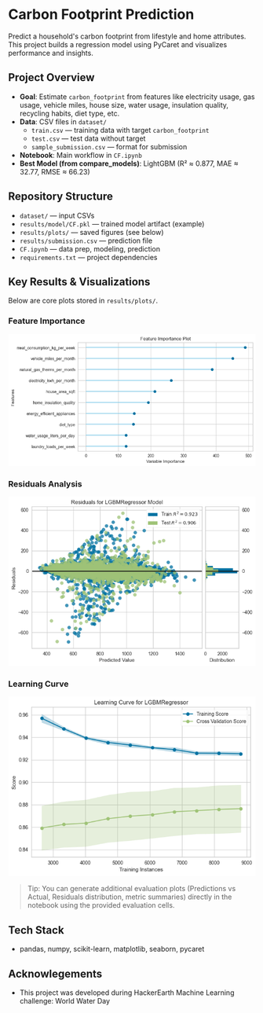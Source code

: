 # Carbon Footprint Prediction

Predict a household's carbon footprint from lifestyle and home attributes. This project builds a regression model using PyCaret and visualizes performance and insights.

## Project Overview
- __Goal__: Estimate `carbon_footprint` from features like electricity usage, gas usage, vehicle miles, house size, water usage, insulation quality, recycling habits, diet type, etc.
- __Data__: CSV files in `dataset/`
  - `train.csv` — training data with target `carbon_footprint`
  - `test.csv` — test data without target
  - `sample_submission.csv` — format for submission
- __Notebook__: Main workflow in `CF.ipynb`
- __Best Model (from compare_models)__: LightGBM (R² ≈ 0.877, MAE ≈ 32.77, RMSE ≈ 66.23)

## Repository Structure
- `dataset/` — input CSVs
- `results/model/CF.pkl` — trained model artifact (example)
- `results/plots/` — saved figures (see below)
- `results/submission.csv` — prediction file
- `CF.ipynb` — data prep, modeling, prediction
- `requirements.txt` — project dependencies

## Key Results & Visualizations
Below are core plots stored in `results/plots/`.

### Feature Importance
![Feature Importance](results/plots/Feature_imp.png)

### Residuals Analysis
![Residuals](results/plots/Residuals.png)

### Learning Curve
![Learning Curve](results/plots/learning_curve.png)

> Tip: You can generate additional evaluation plots (Predictions vs Actual, Residuals distribution, metric summaries) directly in the notebook using the provided evaluation cells.

## Tech Stack
- pandas, numpy, scikit-learn, matplotlib, seaborn, pycaret

## Acknowlegements
- This project was developed during HackerEarth Machine Learning challenge: World Water Day
